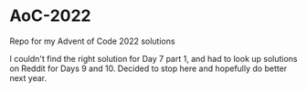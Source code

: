 # AoC-2022
Repo for my Advent of Code 2022 solutions

I couldn't find the right solution for Day 7 part 1, and had to look up solutions on Reddit for Days 9 and 10.
Decided to stop here and hopefully do better next year.
